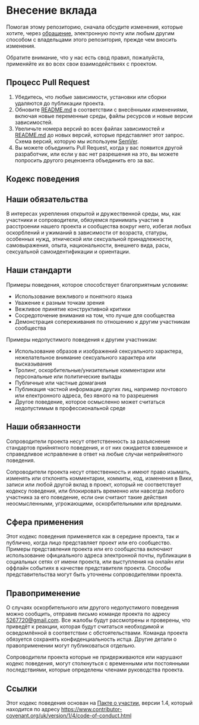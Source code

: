 # Внесение вклада

Помогая этому репозиторию, сначала обсудите изменения, которые хотите, через [обращение](https://github.com/GORAlexComp/ServerStatusBot/issues), электронную почту или любым другим способом с владельцами этого репозитория, прежде чем вносить изменения.

Обратите внимание, что у нас есть свод правил, пожалуйста, применяйте их во всех свои взаимодействиях с проектом.

## Процесс Pull Request

1. Убедитесь, что любые зависимости, установки или сборки удаляются до публикации проекта.
2. Обновите [README.md](README.md) в соответствии с внесёнными изменениями, включая новые переменные среды, файлы ресурсов и новые версии зависимостей.
3. Увеличьте номера версий во всех файлах зависимостей и [README.md](README.md) до новых версий, которые представляет этот запрос. Схема версий, которую мы используем [SemVer](http://semver.org/).
4. Вы можете объединить Pull Request, когда у вас появится другой разработчик, или если у вас нет разрешения на это, вы можете попросить другого рецензента объединить его за вас.

## Кодекс поведения

## Наши обязательства

В интересах укрепления открытой и дружественной среды, мы, как участники и сопроводители, обязуемся принимать участие в расстроении нашего проекта и сообщества вокруг него, избегая любых оскорблений и ужиманий в зависимости от возраста, статуры, особенных нужд, этнической или сексуальной принадлежности, самовыражения, опыта, национальности, внешнего вида, расы, сексуальной самоидентификации и ориентации.

## Наши стандарти

Примеры поведения, которое способствует благоприятным условиям:

* Использование вежливого и понятного языка
* Уважение к разным точкам зрения
* Вежливое принятие конструктивной критики
* Сосредоточение внимания на том, что лучше для сообщества
* Демонстрация сопереживания по отношению к другим участникам сообщества

Примеры недопустимого поведения к другим участникам:

* Использование образов и изображений сексуального характера, нежелательное внимание сексуального характера или высказывания
* Тролинг, оскорбительные/унизительные комментарии или персональные или политические выпады
* Публичные или частные домагания
* Публикация частной информации других лиц, например почтового или електронного адреса, без явного на то разрешения
* Другое поведение, которое осмысленно может считаться недопустимым в профессиональной среде

## Наши обязанности

Сопроводители проекта несут ответственность за разъяснение стандартов прийнятного поведения, и от них ожидается взвешенное и справедливое исправление в ответ на любые случаи неприйнятного поведения.

Сопроводители проекта несут отвественность и имеют право изымать, изменять или отклонять комментарии, коммиты, код, изменения в Вики, записи или любой другой вклад в проект, который не соответствует кодексу поведения, или блокировать временно или навсегда любого участника за его поведение, если они считают такие действия неосмысленными, угрожающими, оскорбительными или вредными.

## Сфера применения

Этот кодекс поведения применяется как в середине проекта, так и публично, когда лицо представляет проект или его сообщество. Примеры представления проекта или его сообщества включают использование официального адреса электронной почты, публикации в социальных сетях от имени проекта, или выступления на онлайн или оффлайн событиях в качестве представителя проекта. Способы представительства могут быть уточнены сопроводителями проекта.

## Правоприменение

О случаях оскорбительного или другого недопустимого поведения можно сообщить, отправив письмо команде проекта по адресу 5267720@gmail.com. Все жалобы будут рассмотрены и проверены, что приведёт к реакции, которая будут считаться необходимой и осведомлённой в соответствии с обстоятельствами. Команда проекта обязуется сохранять конфиденциальность истца. Другие детали о правоприменении могут публиковаться отдельно.

Сопроводители проекта которые не придерживаются или нарушают кодекс поведения, могут столкнуться с временными или постоянными последствиями, которые определены членами руководства проекта.

## Ссылки

Этот кодекс поведения основан на [Пакте о участии][homepage], версии 1.4, который находится по адресу https://www.contributor-covenant.org/uk/version/1/4/code-of-conduct.html

[homepage]: https://www.contributor-covenant.org
